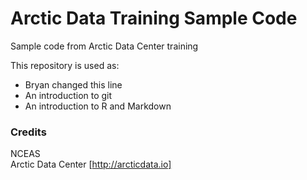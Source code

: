 # Arctic Data Training Sample Code
Sample code from Arctic Data Center training

This repository is used as:

* Bryan changed this line
* An introduction to git
* An introduction to R and Markdown

### Credits

NCEAS  
Arctic Data Center [http://arcticdata.io]